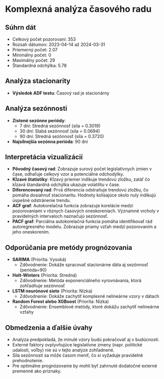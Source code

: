 # Komplexná analýza časového radu

## Súhrn dát
- Celkový počet pozorovaní: 353
- Rozsah dátumov: 2023-04-14 až 2024-03-31
- Priemerný počet: 2.07
- Minimálny počet: 0
- Maximálny počet: 29
- Štandardná odchýlka: 5.78

## Analýza stacionarity
- **Výsledok ADF testu**: Časový rad je stacionárny

## Analýza sezónnosti
- **Zistené sezónne periódy**:
  - 7 dní: Stredná sezónnosť (sila = 0.3019)
  - 30 dní: Slabá sezónnosť (sila = 0.0694)
  - 90 dní: Stredná sezónnosť (sila = 0.3720)
- **Najsilnejšia sezónna perióda**: 90 dní

## Interpretácia vizualizácií
- **Pôvodný časový rad**: Zobrazuje surový počet legislatívnych zmien v čase, odhaľuje celkový vzor a potenciálne odchodýlky.
- **Kĺzavé štatistiky**: Kĺzavý priemer indikuje trendovú zložku, zatáľ čo kĺzavá štandardná odchýlka ukazuje volatilitu v čase.
- **Diferencovaný rad**: Prvá diferencia odstraňuje trendovú zložku, čo pomáha dosiahnuť stacionaritu. Hodnoty kolisajúce okolo nuly indikujú úspešné odstránenie trendu.
- **ACF graf**: Autokorelačná funkcia zobrazuje korelácie medzi pozorovaniami v rôznych časových oneskoreniach. Významné vrcholy v pravidelných intervaloch naznačujú sezónnosť.
- **PACF graf**: Parciálna autokorelačná funkcia pomáha identifikovať rád autoregresného modelu. Zobrazuje priamy vzťah medzi pozorovaním a jeho oneskorením.

## Odporúčania pre metódy prognózovania
- **SARIMA** (Priorita: Vysoká)
  - Zdôvodnenie: Dokáže spracovať stacionárne dáta aj sezónnosť (perióda=90)
- **Holt-Winters** (Priorita: Stredná)
  - Zdôvodnenie: Metóda exponenciálneho vyrovnávania, ktorá zohľadňuje sezónnosť
- **LSTM neurónové siete** (Priorita: Nízka)
  - Zdôvodnenie: Dokáže zachytiť komplexné nelineárne vzory v dátach
- **Random Forest alebo XGBoost** (Priorita: Nízka)
  - Zdôvodnenie: Ensemblové metódy, ktoré dokážu zachytiť nelineárne vzťahy

## Obmedzenia a ďalšie úvahy
- Analýza predpokladá, že minulé vzory budú pokračovať aj v budúcnosti.
- Externé faktory ovplyvňujúce legislatívne zmeny (napr. politické udalosti, voľby) nie sú v tejto analýze zohľadnené.
- Sila sezónnosti sa môže časom meniť, čo si vyžaduje pravidelné prehodnotenie.
- Pre optimálne prognózovanie by mohli byť zahrnuté dodatočné externé premenné ako príznaky.
